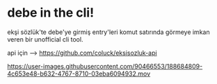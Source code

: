 # debe in the cli!

ekşi sözlük'te debe'ye girmiş entry'leri komut satırında görmeye imkan veren bir unofficial cli tool.

api için --> https://github.com/coluck/eksisozluk-api


https://user-images.githubusercontent.com/90466553/188684809-4c653e48-b632-4767-8710-03eba6094932.mov

